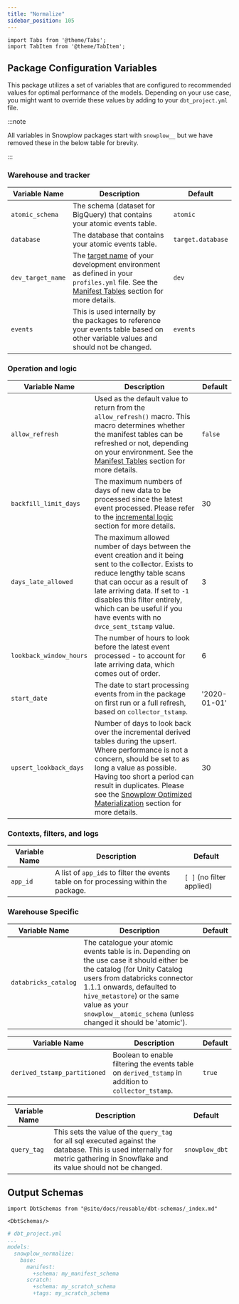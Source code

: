 ```yaml
---
title: "Normalize"
sidebar_position: 105
---
```


```mdx-code-block
import Tabs from '@theme/Tabs';
import TabItem from '@theme/TabItem';
```

## Package Configuration Variables

This package utilizes a set of variables that are configured to recommended values for optimal performance of the models. Depending on your use case, you might want to override these values by adding to your `dbt_project.yml` file.

:::note

All variables in Snowplow packages start with `snowplow__` but we have removed these in the below table for brevity.

:::

### Warehouse and tracker
| Variable Name     | Description                                                                                                                                                                                                                                                                        | Default           |
| ----------------- | ---------------------------------------------------------------------------------------------------------------------------------------------------------------------------------------------------------------------------------------------------------------------------------- | ----------------- |
| `atomic_schema`   | The schema (dataset for BigQuery) that contains your atomic events table.                                                                                                                                                                                                          | `atomic`          |
| `database`        | The database that contains your atomic events table.                                                                                                                                                                                                                               | `target.database` |
| `dev_target_name` | The [target name](https://docs.getdbt.com/reference/profiles.yml) of your development environment as defined in your `profiles.yml` file. See the [Manifest Tables](/docs/modeling-your-data/modeling-your-data-with-dbt/dbt-operation/#manifest-tables) section for more details. | `dev`             |
| `events`          | This is used internally by the packages to reference your events table based on other variable values and should not be changed.                                                                                                                                                   | `events`          |

### Operation and logic
| Variable Name           | Description                                                                                                                                                                                                                                                                                                                                                                                                      | Default      |
| ----------------------- | ---------------------------------------------------------------------------------------------------------------------------------------------------------------------------------------------------------------------------------------------------------------------------------------------------------------------------------------------------------------------------------------------------------------- | ------------ |
| `allow_refresh`         | Used as the default value to return from the `allow_refresh()` macro. This macro determines whether the manifest tables can be refreshed or not, depending on your environment. See the [Manifest Tables](/docs/modeling-your-data/modeling-your-data-with-dbt/dbt-operation/#manifest-tables) section for more details.                                                                                         | `false`      |
| `backfill_limit_days`   | The maximum numbers of days of new data to be processed since the latest event processed. Please refer to the [incremental logic](/docs/modeling-your-data/modeling-your-data-with-dbt/dbt-advanced-usage/dbt-incremental-logic/#identification-of-events-to-process) section for more details.                                                                                                                  | 30           |
| `days_late_allowed`     | The maximum allowed number of days between the event creation and it being sent to the collector. Exists to reduce lengthy table scans that can occur as a result of late arriving data. If set to `-1` disables this filter entirely, which can be useful if you have events with no `dvce_sent_tstamp` value.                                                                                                  | 3            |
| `lookback_window_hours` | The number of hours to look before the latest event processed - to account for late arriving data, which comes out of order.                                                                                                                                                                                                                                                                                     | 6            |
| `start_date`            | The date to start processing events from in the package on first run or a full refresh, based on `collector_tstamp`.                                                                                                                                                                                                                                                                                             | '2020-01-01' |
| `upsert_lookback_days`  | Number of days to look back over the incremental derived tables during the upsert. Where performance is not a concern, should be set to as long a value as possible. Having too short a period can result in duplicates. Please see the [Snowplow Optimized Materialization](/docs/modeling-your-data/modeling-your-data-with-dbt/dbt-advanced-usage/dbt-incremental-materialization/) section for more details. | 30           |

### Contexts, filters, and logs
| Variable Name | Description                                                                          | Default                   |
| ------------- | ------------------------------------------------------------------------------------ | ------------------------- |
| `app_id`      | A list of `app_id`s to filter the events table on for processing within the package. | `[ ]` (no filter applied) |

### Warehouse Specific

<Tabs groupId="warehouse" queryString>
<TabItem value="databricks" label="Databricks" default>

| Variable Name        | Description                                                                                                                                                                                                                                                                                          | Default |
| -------------------- | ---------------------------------------------------------------------------------------------------------------------------------------------------------------------------------------------------------------------------------------------------------------------------------------------------- | ------- |
| `databricks_catalog` | The catalogue your atomic events table is in. Depending on the use case it should either be the catalog (for Unity Catalog users from databricks connector 1.1.1 onwards, defaulted to `hive_metastore`) or the same value as your `snowplow__atomic_schema` (unless changed it should be 'atomic'). |         |

</TabItem>
<TabItem value="bigquery" label="Bigquery" default>

| Variable Name                | Description                                                                                         | Default |
| ---------------------------- | --------------------------------------------------------------------------------------------------- | ------- |
| `derived_tstamp_partitioned` | Boolean to enable filtering the events table on `derived_tstamp` in addition to `collector_tstamp`. | `true`  |

</TabItem>
<TabItem value="snowflake" label="Snowflake" default>

| Variable Name | Description                                                                                                                                                                    | Default        |
| ------------- | ------------------------------------------------------------------------------------------------------------------------------------------------------------------------------ | -------------- |
| `query_tag`   | This sets the value of the `query_tag` for all sql executed against the database. This is used internally for metric gathering in Snowflake and its value should not be changed. | `snowplow_dbt` |

</TabItem>
</Tabs>

## Output Schemas
```mdx-code-block
import DbtSchemas from "@site/docs/reusable/dbt-schemas/_index.md"

<DbtSchemas/>
```

```yml
# dbt_project.yml
...
models:
  snowplow_normalize:
    base:
      manifest:
        +schema: my_manifest_schema
      scratch:
        +schema: my_scratch_schema
        +tags: my_scratch_schema
```

